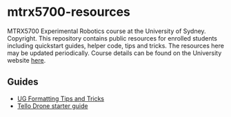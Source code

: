 # mtrx5700-resources
MTRX5700 Experimental Robotics course at the University of Sydney. Copyright. This repository contains public resources for enrolled students including quickstart guides, helper code, tips and tricks. The resources here may be updated periodically. Course details can be found on the University website [here](https://www.sydney.edu.au/units/MTRX5700).

## Guides
- [UG Formatting Tips and Tricks](https://github.com/nackjaylor/formatting_tips-tricks)
- [Tello Drone starter guide](quickstarts/tello.md)
